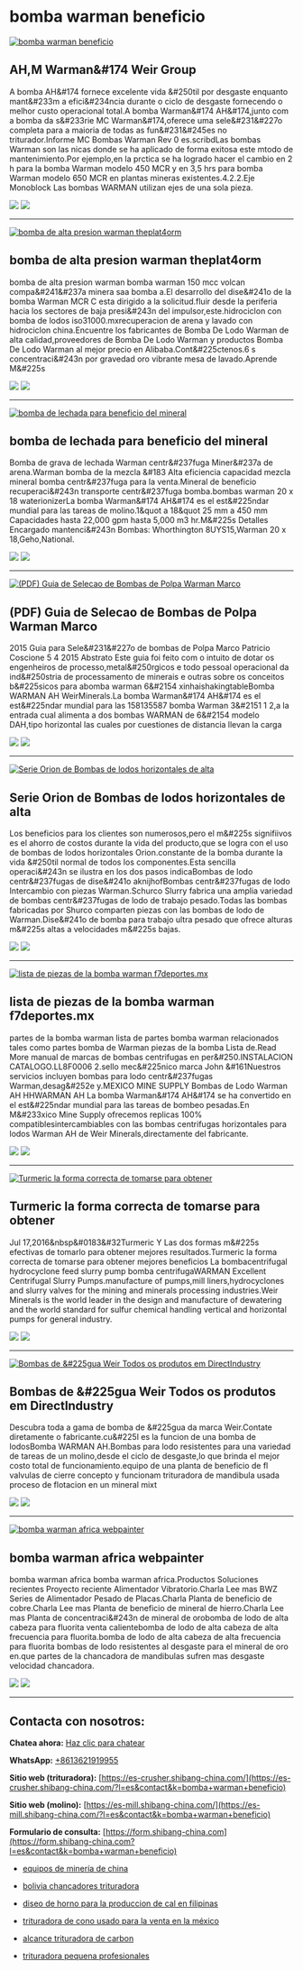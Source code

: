 # bomba warman beneficio

<a href="https://swt.shibang-china.com/?l=es&img&k=bomba+warman+beneficio" target="_blank">![bomba warman beneficio](http://static.shibang-china.com/all-800x300/357.jpg)</a>

## AH,M Warman&#174 Weir Group
A bomba AH&#174 fornece excelente vida &#250til por desgaste enquanto mant&#233m a efici&#234ncia durante o ciclo de desgaste fornecendo o melhor custo operacional total.A bomba Warman&#174 AH&#174,junto com a bomba da s&#233rie MC Warman&#174,oferece uma sele&#231&#227o completa para a maioria de todas as fun&#231&#245es no triturador.Informe MC Bombas Warman Rev 0 es.scribdLas bombas Warman son las nicas donde se ha aplicado de forma exitosa este mtodo de mantenimiento.Por ejemplo,en la prctica se ha logrado hacer el cambio en 2 h para la bomba Warman modelo 450 MCR y en 3,5 hrs para bomba Warman modelo 650 MCR en plantas mineras existentes.4.2.2.Eje Monoblock Las bombas WARMAN utilizan ejes de una sola pieza.


<a href="https://whatsapp.shibangsoft.com/WhatsApp.php" target="_blank" title="WhatsApp">![](http://static.shibang-china.com/icon/whatsapp.png)</a> <a href="https://swt.shibang-china.com/?l=es&icon&k=bomba+warman+beneficio" target="_blank">![](http://static.shibang-china.com/icon/chat-es.png)</a>

---

<a href="https://swt.shibang-china.com/?l=es&img&k=bomba+warman+beneficio" target="_blank">![bomba de alta presion warman theplat4orm](http://static.shibang-china.com/all-800x300/388.jpg)</a>

## bomba de alta presion warman theplat4orm
bomba de alta presion warman bomba warman 150 mcc volcan compa&#241&#237a minera saa bomba a.El desarrollo del dise&#241o de la bomba Warman MCR C esta dirigido a la solicitud.fluir desde la periferia hacia los sectores de baja presi&#243n del impulsor,este.hidrociclon con bomba de lodos iso31000.mxrecuperacion de arena y lavado con hidrociclon china.Encuentre los fabricantes de Bomba De Lodo Warman de alta calidad,proveedores de Bomba De Lodo Warman y productos Bomba De Lodo Warman al mejor precio en Alibaba.Cont&#225ctenos.6 s concentraci&#243n por gravedad oro vibrante mesa de lavado.Aprende M&#225s


<a href="https://whatsapp.shibangsoft.com/WhatsApp.php" target="_blank" title="WhatsApp">![](http://static.shibang-china.com/icon/whatsapp.png)</a> <a href="https://swt.shibang-china.com/?l=es&icon&k=bomba+warman+beneficio" target="_blank">![](http://static.shibang-china.com/icon/chat-es.png)</a>

---

<a href="https://swt.shibang-china.com/?l=es&img&k=bomba+warman+beneficio" target="_blank">![bomba de lechada para beneficio del mineral](http://static.shibang-china.com/all-800x300/152.jpg)</a>

## bomba de lechada para beneficio del mineral
Bomba de grava de lechada Warman centr&#237fuga Miner&#237a de arena.Warman bomba de la mezcla &#183 Alta eficiencia capacidad mezcla mineral bomba centr&#237fuga para la venta.Mineral de beneficio recuperaci&#243n transporte centr&#237fuga bomba.bombas warman 20 x 18 waterionizerLa bomba Warman&#174 AH&#174 es el est&#225ndar mundial para las tareas de molino.1&quot a 18&quot 25 mm a 450 mm Capacidades hasta 22,000 gpm hasta 5,000 m3 hr.M&#225s Detalles Encargado mantenci&#243n Bombas: Whorthington 8UYS15,Warman 20 x 18,Geho,National.


<a href="https://whatsapp.shibangsoft.com/WhatsApp.php" target="_blank" title="WhatsApp">![](http://static.shibang-china.com/icon/whatsapp.png)</a> <a href="https://swt.shibang-china.com/?l=es&icon&k=bomba+warman+beneficio" target="_blank">![](http://static.shibang-china.com/icon/chat-es.png)</a>

---

<a href="https://swt.shibang-china.com/?l=es&img&k=bomba+warman+beneficio" target="_blank">![(PDF) Guia de Selecao de Bombas de Polpa Warman Marco](http://static.shibang-china.com/all-800x300/1057.jpg)</a>

## (PDF) Guia de Selecao de Bombas de Polpa Warman Marco
2015 Guia para Sele&#231&#227o de bombas de Polpa Marco Patricio Coscione 5 4 2015 Abstrato Este guia foi feito com o intuito de dotar os engenheiros de processo,metal&#250rgicos e todo pessoal operacional da ind&#250stria de processamento de minerais e outras sobre os conceitos b&#225sicos para abomba warman 6&#2154 xinhaishakingtableBomba WARMAN AH WeirMinerals.La bomba Warman&#174 AH&#174 es el est&#225ndar mundial para las 158135587 bomba Warman 3&#2151 1 2,a la entrada cual alimenta a dos bombas WARMAN de 6&#2154 modelo DAH,tipo horizontal las cuales por cuestiones de distancia llevan la carga


<a href="https://whatsapp.shibangsoft.com/WhatsApp.php" target="_blank" title="WhatsApp">![](http://static.shibang-china.com/icon/whatsapp.png)</a> <a href="https://swt.shibang-china.com/?l=es&icon&k=bomba+warman+beneficio" target="_blank">![](http://static.shibang-china.com/icon/chat-es.png)</a>

---

<a href="https://swt.shibang-china.com/?l=es&img&k=bomba+warman+beneficio" target="_blank">![Serie Orion de Bombas de lodos horizontales de alta](http://static.shibang-china.com/all-800x300/1217.jpg)</a>

## Serie Orion de Bombas de lodos horizontales de alta
Los beneficios para los clientes son numerosos,pero el m&#225s signifiivos es el ahorro de costos durante la vida del producto,que se logra con el uso de bombas de lodos horizontales Orion.constante de la bomba durante la vida &#250til normal de todos los componentes.Esta sencilla operaci&#243n se ilustra en los dos pasos indicaBombas de lodo centr&#237fugas de dise&#241o aknijhofBombas centr&#237fugas de lodo Intercambio con piezas Warman.Schurco Slurry fabrica una amplia variedad de bombas centr&#237fugas de lodo de trabajo pesado.Todas las bombas fabricadas por Shurco comparten piezas con las bombas de lodo de Warman.Dise&#241o de bomba para trabajo ultra pesado que ofrece alturas m&#225s altas a velocidades m&#225s bajas.


<a href="https://whatsapp.shibangsoft.com/WhatsApp.php" target="_blank" title="WhatsApp">![](http://static.shibang-china.com/icon/whatsapp.png)</a> <a href="https://swt.shibang-china.com/?l=es&icon&k=bomba+warman+beneficio" target="_blank">![](http://static.shibang-china.com/icon/chat-es.png)</a>

---

<a href="https://swt.shibang-china.com/?l=es&img&k=bomba+warman+beneficio" target="_blank">![lista de piezas de la bomba warman f7deportes.mx](http://static.shibang-china.com/all-800x300/209.jpg)</a>

## lista de piezas de la bomba warman f7deportes.mx
partes de la bomba warman lista de partes bomba warman relacionados tales como partes bomba de Warman piezas de la bomba Lista de.Read More manual de marcas de bombas centrifugas en per&#250.INSTALACION CATALOGO.LL8F0006 2.sello mec&#225nico marca John &#161Nuestros servicios incluyen bombas para lodo centr&#237fugas Warman,desag&#252e y.MEXICO MINE SUPPLY Bombas de Lodo Warman AH HHWARMAN AH La bomba Warman&#174 AH&#174 se ha convertido en el est&#225ndar mundial para las tareas de bombeo pesadas.En M&#233xico Mine Supply ofrecemos replicas 100% compatiblesintercambiables con las bombas centrifugas horizontales para lodos Warman AH de Weir Minerals,directamente del fabricante.


<a href="https://whatsapp.shibangsoft.com/WhatsApp.php" target="_blank" title="WhatsApp">![](http://static.shibang-china.com/icon/whatsapp.png)</a> <a href="https://swt.shibang-china.com/?l=es&icon&k=bomba+warman+beneficio" target="_blank">![](http://static.shibang-china.com/icon/chat-es.png)</a>

---

<a href="https://swt.shibang-china.com/?l=es&img&k=bomba+warman+beneficio" target="_blank">![Turmeric la forma correcta de tomarse para obtener](http://static.shibang-china.com/all-800x300/528.jpg)</a>

## Turmeric la forma correcta de tomarse para obtener
Jul 17,2016&nbsp&#0183&#32Turmeric Y Las dos formas m&#225s efectivas de tomarlo para obtener mejores resultados.Turmeric la forma correcta de tomarse para obtener mejores beneficios La bombacentrifugal hydrocyclone feed slurry pump bomba centrifugaWARMAN Excellent Centrifugal Slurry Pumps.manufacture of pumps,mill liners,hydrocyclones and slurry valves for the mining and minerals processing industries.Weir Minerals is the world leader in the design and manufacture of dewatering and the world standard for sulfur chemical handling vertical and horizontal pumps for general industry.


<a href="https://whatsapp.shibangsoft.com/WhatsApp.php" target="_blank" title="WhatsApp">![](http://static.shibang-china.com/icon/whatsapp.png)</a> <a href="https://swt.shibang-china.com/?l=es&icon&k=bomba+warman+beneficio" target="_blank">![](http://static.shibang-china.com/icon/chat-es.png)</a>

---

<a href="https://swt.shibang-china.com/?l=es&img&k=bomba+warman+beneficio" target="_blank">![Bombas de &#225gua Weir Todos os produtos em DirectIndustry](http://static.shibang-china.com/all-800x300/293.jpg)</a>

## Bombas de &#225gua Weir Todos os produtos em DirectIndustry
Descubra toda a gama de bomba de &#225gua da marca Weir.Contate diretamente o fabricante.cu&#225l es la funcion de una bomba de lodosBomba WARMAN AH.Bombas para lodo resistentes para una variedad de tareas de un molino,desde el ciclo de desgaste,lo que brinda el mejor costo total de funcionamiento.equipo de una planta de beneficio de fl valvulas de cierre concepto y funcionam trituradora de mandibula usada proceso de flotacion en un mineral mixt


<a href="https://whatsapp.shibangsoft.com/WhatsApp.php" target="_blank" title="WhatsApp">![](http://static.shibang-china.com/icon/whatsapp.png)</a> <a href="https://swt.shibang-china.com/?l=es&icon&k=bomba+warman+beneficio" target="_blank">![](http://static.shibang-china.com/icon/chat-es.png)</a>

---

<a href="https://swt.shibang-china.com/?l=es&img&k=bomba+warman+beneficio" target="_blank">![bomba warman africa webpainter](http://static.shibang-china.com/all-800x300/1097.jpg)</a>

## bomba warman africa webpainter
bomba warman africa bomba warman africa.Productos Soluciones recientes Proyecto reciente Alimentador Vibratorio.Charla Lee mas BWZ Series de Alimentador Pesado de Placas.Charla Planta de beneficio de cobre.Charla Lee mas Planta de beneficio de mineral de hierro.Charla Lee mas Planta de concentraci&#243n de mineral de orobomba de lodo de alta cabeza para fluorita venta calientebomba de lodo de alta cabeza de alta frecuencia para fluorita.bomba de lodo de alta cabeza de alta frecuencia para fluorita bombas de lodo resistentes al desgaste para el mineral de oro en.que partes de la chancadora de mandibulas sufren mas desgaste velocidad chancadora.


<a href="https://whatsapp.shibangsoft.com/WhatsApp.php" target="_blank" title="WhatsApp">![](http://static.shibang-china.com/icon/whatsapp.png)</a> <a href="https://swt.shibang-china.com/?l=es&icon&k=bomba+warman+beneficio" target="_blank">![](http://static.shibang-china.com/icon/chat-es.png)</a>

---
## Contacta con nosotros:

**Chatea ahora:** [Haz clic para chatear](https://swt.shibang-china.com?l=es&contact&k=bomba+warman+beneficio)

**WhatsApp:**  [+8613621919955](https://whatsapp.shibangsoft.com/WhatsApp.php)

**Sitio web (trituradora):** [https://es-crusher.shibang-china.com/](https://es-crusher.shibang-china.com/?l=es&contact&k=bomba+warman+beneficio)

**Sitio web (molino):** [https://es-mill.shibang-china.com/](https://es-mill.shibang-china.com/?l=es&contact&k=bomba+warman+beneficio)

**Formulario de consulta:** [https://form.shibang-china.com](https://form.shibang-china.com?l=es&contact&k=bomba+warman+beneficio)

* [equipos de minería de china](../89/equipos%20de%20miner%C3%ADa%20de%20china.md)

* [bolivia chancadores trituradora](../89/bolivia%20chancadores%20trituradora.md)

* [diseo de horno para la produccion de cal en filipinas](../94/diseo%20de%20horno%20para%20la%20produccion%20de%20cal%20en%20filipinas.md)

* [trituradora de cono usado para la venta en la méxico](../81/trituradora%20de%20cono%20usado%20para%20la%20venta%20en%20la%20m%C3%A9xico.md)

* [alcance trituradora de carbon](../90/alcance%20trituradora%20de%20carbon.md)

* [trituradora pequena profesionales](../82/trituradora%20pequena%20profesionales.md)